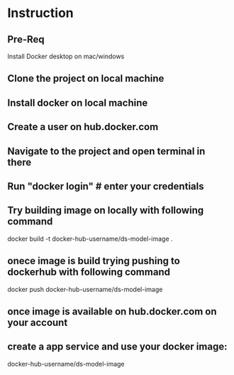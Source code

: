 # Instruction
## Pre-Req
  Install Docker desktop on mac/windows
## Clone the project on local machine
## Install docker on local machine
## Create a user on hub.docker.com 
## Navigate to the project and open terminal in there
## Run "docker login" # enter your credentials
## Try building image on locally with following command 
   docker build -t docker-hub-username/ds-model-image . 
## onece image is build trying pushing to dockerhub with following command 
   docker push docker-hub-username/ds-model-image

## once image is available on hub.docker.com on your account
## create a app service and use your docker image:
  docker-hub-username/ds-model-image
